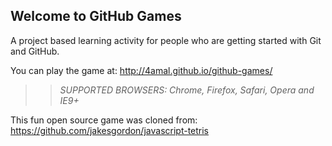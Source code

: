 ## Welcome to GitHub Games

A project based learning activity for people who are getting started with Git and GitHub.

You can play the game at: http://4amal.github.io/github-games/

>> _*SUPPORTED BROWSERS*: Chrome, Firefox, Safari, Opera and IE9+_

This fun open source game was cloned from: https://github.com/jakesgordon/javascript-tetris
